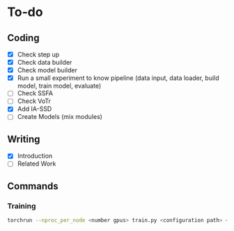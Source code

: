 # To-do
## Coding
- [x] Check step up
- [x] Check data builder
- [x] Check model builder
- [x] Run a small experiment to know pipeline (data input, data loader, build model, train model, evaluate)
- [ ] Check SSFA
- [ ] Check VoTr
- [x] Add IA-SSD
- [ ] Create Models (mix modules)

## Writing
- [x] Introduction
- [ ] Related Work

## Commands

### Training
```bash
torchrun --nproc_per_node <number gpus> train.py <configuration path> <output path> --batch_size <batch size per gpu> --num_workers ?
```
